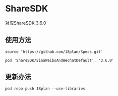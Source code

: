 # ShareSDK
对应ShareSDK 3.6.0

## 使用方法

```Podfile
source 'https://github.com/18plan/Specs.git'

pod 'ShareSDK/SinaWeiboAndWechatDefault', '3.6.0'
```

## 更新办法
```
pod repo push 18plan --use-libraries
```
